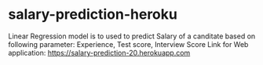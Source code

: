 # salary-prediction-heroku
Linear Regression model is to used to predict Salary of a canditate based on following parameter:
Experience, Test score, Interview Score
Link for Web application: https://salary-prediction-20.herokuapp.com

